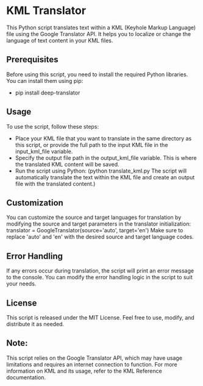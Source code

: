 # KML Translator
This Python script translates text within a KML (Keyhole Markup Language) file using the Google Translator API. It helps you to localize or change the language of text content in your KML files.


## Prerequisites
Before using this script, you need to install the required Python libraries. You can install them using pip:

- pip install deep-translator


## Usage
To use the script, follow these steps:
- Place your KML file that you want to translate in the same directory as this script, or provide the full path to the input KML file in the input_kml_file variable.
- Specify the output file path in the output_kml_file variable. This is where the translated KML content will be saved.
- Run the script using Python: (python translate_kml.py The script will automatically translate the text within the KML file and create an output file with the translated content.)

## Customization
You can customize the source and target languages for translation by modifying the source and target parameters in the translator initialization:
translator = GoogleTranslator(source='auto', target='en')
Make sure to replace 'auto' and 'en' with the desired source and target language codes.

## Error Handling
If any errors occur during translation, the script will print an error message to the console. You can modify the error handling logic in the script to suit your needs.

## License
This script is released under the MIT License. Feel free to use, modify, and distribute it as needed.

## Note: 
This script relies on the Google Translator API, which may have usage limitations and requires an internet connection to function. For more information on KML and its usage, refer to the KML Reference documentation.




